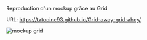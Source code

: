 Reproduction d'un mockup grâce au Grid

URL: https://tatooine93.github.io/Grid-away-grid-ahoy/

<img src="https://raw.githubusercontent.com/becodeorg/LIE-Jepsen-6/master/01-the-field/04-html-css/02-css/02-grid/images/exercise-2.png?token=GHSAT0AAAAAABUACJIT5DEBU26ZHYTEPFBGYTZG3PA" alt="mockup grid">
